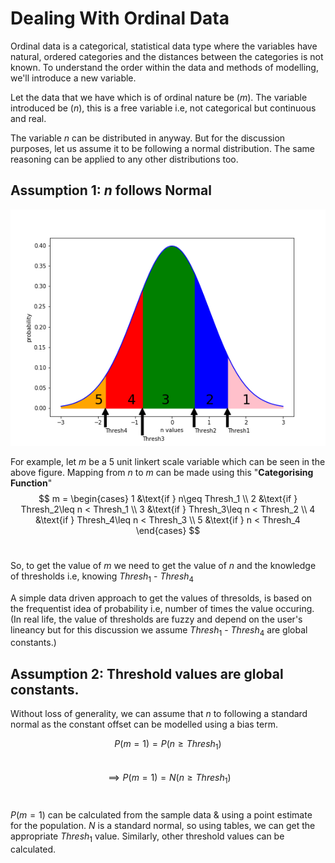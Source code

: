 # Dealing With Ordinal Data
Ordinal data is a categorical, statistical data type where the variables have natural, ordered categories and the distances between the categories is not known. To understand the order within the data and methods of modelling, we'll introduce a new variable.

Let the data that we have which is of ordinal nature be ($m$). The variable introduced be ($n$), this is a free variable i.e, not categorical but continuous and real.

The variable $n$ can be distributed in anyway. But for the discussion purposes, let us assume it to be following a normal distribution. The same reasoning can be applied to any other distributions too.

## Assumption 1: $n$ follows Normal

![](/images/2020-02-11/normal_img.png "Probability Distribution showing categories")

For example, let $m$ be a 5 unit linkert scale variable which can be seen in the above figure. Mapping from $n$ to $m$ can be made using this "**Categorising Function**"<br/>
  $$
  m = \begin{cases}
   1 &\text{if } n\geq Thresh_1 \\
   2 &\text{if } Thresh_2\leq n < Thresh_1 \\
   3 &\text{if } Thresh_3\leq n < Thresh_2 \\
   4 &\text{if } Thresh_4\leq n < Thresh_3 \\
   5 &\text{if } n < Thresh_4
\end{cases}
  $$<br/>
  
So, to get the value of $m$ we need to get the value of $n$ and the knowledge of thresholds i.e, knowing $Thresh_1$ - $Thresh_4$

A simple data driven approach to get the values of thresolds, is based on the frequentist idea of probability i.e, number of times the value occuring. (In real life, the value of thresholds are fuzzy and depend on the user's lineancy but for this discussion we assume $Thresh_1$ - $Thresh_4$ are global constants.)

## Assumption 2: Threshold values are global constants. 

Without loss of generality, we can assume that $n$ to following a standard normal as the constant offset can be modelled using a bias term.

$$P(m=1) = P(n \geq Thresh_1)$$<br >
$$\implies P(m=1) = N(n \geq Thresh_1)$$<br >

$P(m=1)$ can be calculated from the sample data & using a point estimate for the population. $N$ is a standard normal, so using tables, we can get the appropriate $Thresh_1$ value. Similarly, other threshold values can be calculated.
